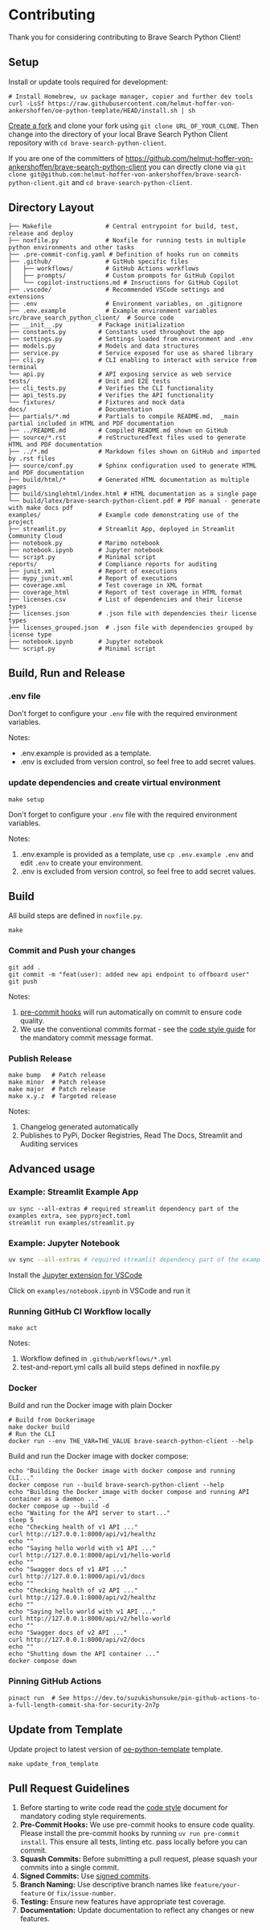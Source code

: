 # Contributing

Thank you for considering contributing to Brave Search Python Client!

## Setup

Install or update tools required for development:

```shell
# Install Homebrew, uv package manager, copier and further dev tools
curl -LsSf https://raw.githubusercontent.com/helmut-hoffer-von-ankershoffen/oe-python-template/HEAD/install.sh | sh
```

[Create a fork](https://github.com/helmut-hoffer-von-ankershoffen/brave-search-python-client/fork)
and clone your fork using `git clone URL_OF_YOUR_CLONE`. Then change into the
directory of your local Brave Search Python Client repository with
`cd brave-search-python-client`.

If you are one of the committers of
https://github.com/helmut-hoffer-von-ankershoffen/brave-search-python-client you
can directly clone via
`git clone git@github.com:helmut-hoffer-von-ankershoffen/brave-search-python-client.git`
and `cd brave-search-python-client`.

## Directory Layout

```
├── Makefile               # Central entrypoint for build, test, release and deploy
├── noxfile.py             # Noxfile for running tests in multiple python environments and other tasks
├── .pre-commit-config.yaml # Definition of hooks run on commits
├── .github/               # GitHub specific files
│   ├── workflows/         # GitHub Actions workflows
│   ├── prompts/           # Custom prompots for GitHub Copilot
│   └── copilot-instructions.md # Insructions for GitHub Copilot
├── .vscode/               # Recommended VSCode settings and extensions
├── .env                   # Environment variables, on .gitignore
├── .env.example           # Example environment variables
src/brave_search_python_client/  # Source code
├── __init__.py          # Package initialization
├── constants.py         # Constants used throughout the app
├── settings.py          # Settings loaded from environment and .env
├── models.py            # Models and data structures
├── service.py           # Service exposed for use as shared library
├── cli.py               # CLI enabling to interact with service from terminal
└── api.py               # API exposing service as web service
tests/                   # Unit and E2E tests
├── cli_tests.py         # Verifies the CLI functionality
├── api_tests.py         # Verifies the API functionality
└── fixtures/            # Fixtures and mock data
docs/                    # Documentation
├── partials/*.md        # Partials to compile README.md,  _main partial included in HTML and PDF documentation
├── ../README.md         # Compiled README.md shown on GitHub
├── source/*.rst         # reStructuredText files used to generate HTML and PDF documentation
├── ../*.md              # Markdown files shown on GitHub and imported by .rst files
├── source/conf.py       # Sphinx configuration used to generate HTML and PDF documentation
├── build/html/*         # Generated HTML documentation as multiple pages
├── build/singlehtml/index.html # HTML documentation as a single page
└── build/latex/brave-search-python-client.pdf # PDF manual - generate with make docs pdf
examples/                # Example code demonstrating use of the project
├── streamlit.py         # Streamlit App, deployed in Streamlit Community Cloud
├── notebook.py          # Marimo notebook
├── notebook.ipynb       # Jupyter notebook
└── script.py            # Minimal script
reports/                 # Compliance reports for auditing
├── junit.xml            # Report of executions
├── mypy_junit.xml       # Report of executions
├── coverage.xml         # Test coverage in XML format
├── coverage_html        # Report of test coverage in HTML format
├── licenses.csv         # List of dependencies and their license types
├── licenses.json        # .json file with dependencies their license types
├── licenses_grouped.json  # .json file with dependencies grouped by license type
├── notebook.ipynb       # Jupyter notebook
└── script.py            # Minimal script
```

## Build, Run and Release

### .env file

Don't forget to configure your `.env` file with the required environment
variables.

Notes:

- .env.example is provided as a template.
- .env is excluded from version control, so feel free to add secret values.

### update dependencies and create virtual environment

```shell
make setup
```

Don't forget to configure your `.env` file with the required environment
variables.

Notes:

1. .env.example is provided as a template, use `cp .env.example .env` and edit
   `.env` to create your environment.
2. .env is excluded from version control, so feel free to add secret values.

## Build

All build steps are defined in `noxfile.py`.

```shell
make
```

### Commit and Push your changes

```shell
git add .
git commit -m "feat(user): added new api endpoint to offboard user"
git push
```

Notes:

1. [pre-commit hooks](https://pre-commit.com/) will run automatically on commit
   to ensure code quality.
2. We use the conventional commits format - see the
   [code style guide](CODE_STYLE.md) for the mandatory commit message format.

### Publish Release

```shell
make bump   # Patch release
make minor  # Patch release
make major  # Patch release
make x.y.z  # Targeted release
```

Notes:

1. Changelog generated automatically
2. Publishes to PyPi, Docker Registries, Read The Docs, Streamlit and Auditing
   services

## Advanced usage

### Example: Streamlit Example App

```shell
uv sync --all-extras # required streamlit dependency part of the examples extra, see pyproject.toml
streamlit run examples/streamlit.py
```

### Example: Jupyter Notebook

```bash
uv sync --all-extras # required streamlit dependency part of the examples extra, see pyproject.toml
```

Install the
[Jupyter extension for VSCode](https://marketplace.visualstudio.com/items?itemName=ms-toolsai.jupyter)

Click on `examples/notebook.ipynb` in VSCode and run it

### Running GitHub CI Workflow locally

```shell
make act
```

Notes:

1. Workflow defined in `.github/workflows/*.yml`
2. test-and-report.yml calls all build steps defined in noxfile.py

### Docker

Build and run the Docker image with plain Docker

```shell
# Build from Dockerimage
make docker build
# Run the CLI
docker run --env THE_VAR=THE_VALUE brave-search-python-client --help
```

Build and run the Docker image with docker compose:

```shell
echo "Building the Docker image with docker compose and running CLI..."
docker compose run --build brave-search-python-client --help
echo "Building the Docker image with docker compose and running API container as a daemon ..."
docker compose up --build -d
echo "Waiting for the API server to start..."
sleep 5
echo "Checking health of v1 API ..."
curl http://127.0.0.1:8000/api/v1/healthz
echo ""
echo "Saying hello world with v1 API ..."
curl http://127.0.0.1:8000/api/v1/hello-world
echo ""
echo "Swagger docs of v1 API ..."
curl http://127.0.0.1:8000/api/v1/docs
echo ""
echo "Checking health of v2 API ..."
curl http://127.0.0.1:8000/api/v2/healthz
echo ""
echo "Saying hello world with v1 API ..."
curl http://127.0.0.1:8000/api/v2/hello-world
echo ""
echo "Swagger docs of v2 API ..."
curl http://127.0.0.1:8000/api/v2/docs
echo ""
echo "Shutting down the API container ..."
docker compose down
```

### Pinning GitHub Actions

```shell
pinact run  # See https://dev.to/suzukishunsuke/pin-github-actions-to-a-full-length-commit-sha-for-security-2n7p
```

## Update from Template

Update project to latest version of
[oe-python-template](https://github.com/helmut-hoffer-von-ankershoffen/oe-python-template)
template.

```shell
make update_from_template
```

## Pull Request Guidelines

1. Before starting to write code read the [code style](CODE_STYLE.md) document
   for mandatory coding style requirements.
2. **Pre-Commit Hooks:** We use pre-commit hooks to ensure code quality. Please
   install the pre-commit hooks by running `uv run pre-commit install`. This
   ensure all tests, linting etc. pass locally before you can commit.
3. **Squash Commits:** Before submitting a pull request, please squash your
   commits into a single commit.
4. **Signed Commits:** Use
   [signed commits](https://docs.github.com/en/authentication/managing-commit-signature-verification/signing-commits).
5. **Branch Naming:** Use descriptive branch names like `feature/your-feature`
   or `fix/issue-number`.
6. **Testing:** Ensure new features have appropriate test coverage.
7. **Documentation:** Update documentation to reflect any changes or new
   features.
